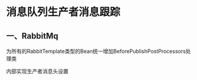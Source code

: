 # 消息队列生产者消息跟踪

## 一、RabbitMq

为所有的RabbitTemplate类型的Bean统一增加BeforePublishPostProcessors处理类

内部实现生产者消息头设置



